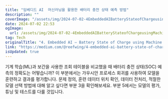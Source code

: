 ```yaml
---
title: "임베디드 AI  머신러닝을 활용한 배터리 충전 상태 예측 방법"
description: ""
coverImage: "/assets/img/2024-07-02-4EmbeddedAIBatteryStateofChargeusingMachineLearning_0.png"
date: 2024-07-02 22:53
ogImage: 
  url: /assets/img/2024-07-02-4EmbeddedAIBatteryStateofChargeusingMachineLearning_0.png
tag: Tech
originalTitle: "4. Embedded AI — Battery State of Charge using Machine Learning"
link: "https://medium.com/@reefwing/4-embedded-ai-battery-state-of-charge-using-machine-learning-c6bc4ae27a11"
isUpdated: true
---
```






기계 학습(ML)과 보간을 사용한 조회 테이블을 비교했을 때 배터리 충전 상태(SOC) 예측의 정확도는 어떻습니까? 이 부분에서는 가우시안 프로세스 회귀를 사용하여 모델을 훈련하고 결과를 평가합니다. 문제 정의, 훈련 데이터 위치 확인, 데이터 전처리, 적절한 모델 선택 방법에 대해 알고 싶다면 부분 3을 확인해보세요. 부분 5에서는 모델의 평가, 튜닝 및 테스트를 다룰 것입니다.